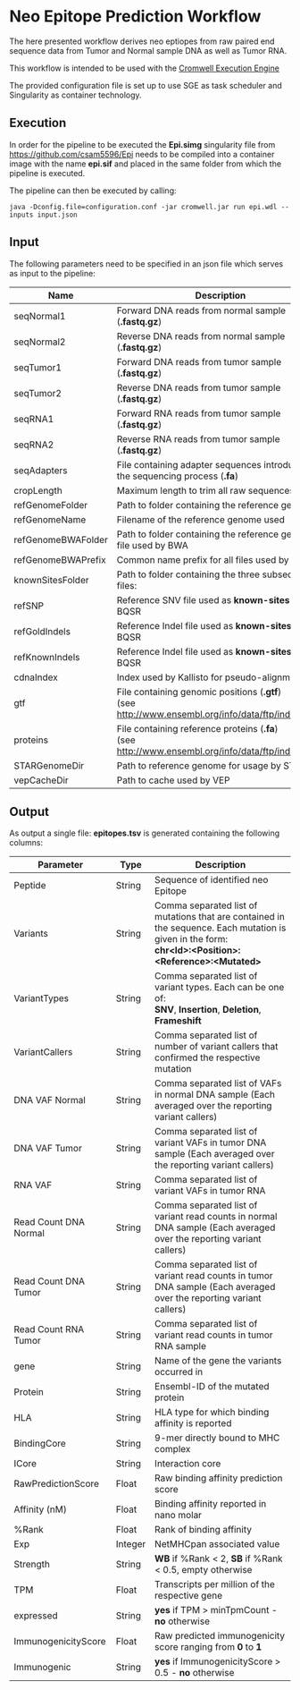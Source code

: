# Neo Epitope Prediction Workflow

The here presented workflow derives neo eptiopes from raw paired end sequence data from 
Tumor and Normal sample DNA as well as Tumor RNA.

This workflow is intended to be used with the [Cromwell Execution Engine](https://cromwell.readthedocs.io/en/stable/)

The provided configuration file is set up to use SGE as task scheduler and Singularity as container technology.

## Execution

In order for the pipeline to be executed the **Epi.simg** singularity file from 
https://github.com/csam5596/Epi needs to be compiled into
a container image with the name **epi.sif** and placed in the same folder from which the pipeline
is executed.

The pipeline can then be executed by calling:
```console
java -Dconfig.file=configuration.conf -jar cromwell.jar run epi.wdl --inputs input.json
```

## Input

The following parameters need to be specified in an json file which serves as input to the pipeline:

| Name               | Description |
|--------------------|-------------|
| seqNormal1         | Forward DNA reads from normal sample (**.fastq.gz**) |
| seqNormal2         | Reverse DNA reads from normal sample (**.fastq.gz**) |
| seqTumor1          | Forward DNA reads from tumor sample (**.fastq.gz**) |
| seqTumor2          | Reverse DNA reads from tumor sample (**.fastq.gz**) |
| seqRNA1            | Forward RNA reads from tumor sample (**.fastq.gz**) |
| seqRNA2            | Reverse RNA reads from tumor sample (**.fastq.gz**) |
| seqAdapters        | File containing adapter sequences introduced in the sequencing process (**.fa**) |
| cropLength         | Maximum length to trim all raw sequences to |
| refGenomeFolder    | Path to folder containing the reference genome |
| refGenomeName      | Filename of the reference genome used |
| refGenomeBWAFolder | Path to folder containing the reference genome file used by BWA |
| refGenomeBWAPrefix | Common name prefix for all files used by BWA |
| knownSitesFolder   | Path to folder containing the three subsequent files: |
| refSNP             | Reference SNV file used as **known-sites** for BQSR |
| refGoldIndels      | Reference Indel file used as **known-sites** for BQSR |
| refKnownIndels     | Reference Indel file used as **known-sites** for BQSR |
| cdnaIndex          | Index used by Kallisto for pseudo-alignment |
| gtf                | File containing genomic positions (**.gtf**) </br> (see http://www.ensembl.org/info/data/ftp/index.html) |
| proteins           | File containing reference proteins (**.fa**) </br> (see http://www.ensembl.org/info/data/ftp/index.html) |
| STARGenomeDir      | Path to reference genome for usage by STAR |
| vepCacheDir        | Path to cache used by VEP |

## Output

As output a single file: **epitopes.tsv** is generated containing the following columns:

| Parameter             | Type    | Description |
|-----------------------|---------|-------------|
| Peptide               | String  | Sequence of identified neo Epitope |
| Variants              | String  | Comma separated list of mutations that are contained in the sequence. Each mutation is given in the form: </br> **chr\<Id\>:\<Position\>:\<Reference\>:\<Mutated\>** |
| VariantTypes          | String  | Comma separated list of variant types. Each can be one of: </br> **SNV**, **Insertion**, **Deletion**, **Frameshift** |
| VariantCallers        | String  | Comma separated list of number of variant callers that confirmed the respective mutation |
| DNA VAF Normal        | String  | Comma separated list of VAFs in normal DNA sample (Each averaged over the reporting variant callers) |
| DNA VAF Tumor         | String  | Comma separated list of variant VAFs in tumor DNA sample (Each averaged over the reporting variant callers) |
| RNA VAF               | String  | Comma separated list of variant VAFs in tumor RNA |
| Read Count DNA Normal | String  | Comma separated list of variant read counts in normal DNA sample (Each averaged over the reporting variant callers) |
| Read Count DNA Tumor  | String  | Comma separated list of variant read counts in tumor DNA sample (Each averaged over the reporting variant callers) |
| Read Count RNA Tumor  | String  | Comma separated list of variant read counts in tumor RNA sample |
| gene                  | String  | Name of the gene the variants occurred in |
| Protein               | String  | Ensembl-ID of the mutated protein |
| HLA                   | String  | HLA type for which binding affinity is reported |
| BindingCore           | String  | 9-mer directly bound to MHC complex |
| ICore                 | String  | Interaction core |
| RawPredictionScore    | Float   | Raw binding affinity prediction score |
| Affinity (nM)         | Float   | Binding affinity reported in nano molar |
| %Rank                 | Float   | Rank of binding affinity |
| Exp                   | Integer | NetMHCpan associated value |
| Strength              | String  | **WB** if %Rank \< 2, **SB** if %Rank < 0.5, empty otherwise
| TPM                   | Float   | Transcripts per million of the respective gene |
| expressed             | String  | **yes** if TPM \> minTpmCount - **no** otherwise |
| ImmunogenicityScore   | Float   | Raw predicted immunogenicity score ranging from **0** to **1**
| Immunogenic           | String  | **yes** if ImmunogenicityScore \> 0.5 - **no** otherwise 

